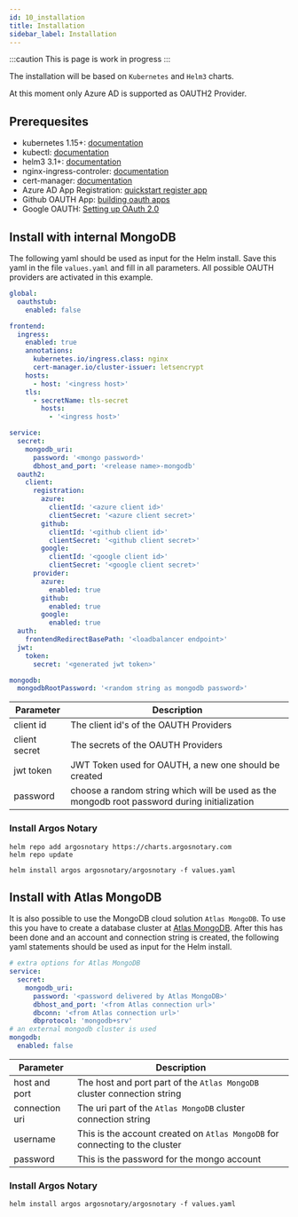 ```yaml
---
id: 10_installation
title: Installation
sidebar_label: Installation
---
```



:::caution
This is page is work in progress
:::

The installation will be based on `Kubernetes` and `Helm3` charts. 

At this moment only Azure AD is supported as OAUTH2 Provider.

## Prerequesites

* kubernetes 1.15+: [documentation](https://kubernetes.io/docs/home/)
* kubectl: [documentation](https://kubernetes.io/docs/tasks/tools/install-kubectl/)
* helm3 3.1+: [documentation](https://helm.sh/docs/intro/install/)
* nginx-ingress-controler: [documentation](https://github.com/kubernetes/ingress-nginx)
* cert-manager: [documentation](https://github.com/jetstack/cert-manager)
* Azure AD App Registration: [quickstart register app](https://docs.microsoft.com/en-us/azure/active-directory/develop/quickstart-register-app)
* Github OAUTH App: [building oauth apps](https://docs.github.com/en/developers/apps/building-oauth-apps)
* Google OAUTH: [Setting up OAuth 2.0](https://support.google.com/cloud/answer/6158849?hl=en)

## Install with internal MongoDB

The following yaml should be used as input for the Helm install. Save this yaml in the 
file `values.yaml` and fill in all parameters. All possible OAUTH providers are activated in this example.

```yaml
global:
  oauthstub:
    enabled: false

frontend: 
  ingress:
    enabled: true    
    annotations:
      kubernetes.io/ingress.class: nginx
      cert-manager.io/cluster-issuer: letsencrypt
    hosts:
      - host: '<ingress host>'
    tls:
      - secretName: tls-secret
        hosts:
          - '<ingress host>'

service:
  secret:
    mongodb_uri:
      password: '<mongo password>'
      dbhost_and_port: '<release name>-mongodb'
  oauth2:
    client:
      registration:
        azure:
          clientId: '<azure client id>'
          clientSecret: '<azure client secret>'
        github:
          clientId: '<github client id>'
          clientSecret: '<github client secret>'
        google:
          clientId: '<google client id>'
          clientSecret: '<google client secret>'
      provider:
        azure:
          enabled: true
        github:
          enabled: true
        google:
          enabled: true
  auth:
    frontendRedirectBasePath: '<loadbalancer endpoint>'
  jwt:
    token:
      secret: '<generated jwt token>'

mongodb:
  mongodbRootPassword: '<random string as mongodb password>'
```

| Parameter     | Description                                                                                  |
| ------------- | -------------------------------------------------------------------------------------------- |
| client id     | The client id's of the OAUTH Providers                                                            |
| client secret | The secrets of the OAUTH Providers                                    |
| jwt token     | JWT Token used for OAUTH, a new one should be created                                        |         
| password      | choose a random string which will be used as the mongodb root password during initialization |


### Install Argos Notary

```shell
helm repo add argosnotary https://charts.argosnotary.com
helm repo update

helm install argos argosnotary/argosnotary -f values.yaml
```

## Install with Atlas MongoDB

It is also possible to use the MongoDB cloud solution `Atlas MongoDB`. To use this you have to 
create a database cluster at [Atlas MongoDB](https://cloud.mongodb.com). After this has been
done and an account and connection string is created, the following yaml statements should be used as 
input for the Helm install.

```yaml
# extra options for Atlas MongoDB
service:
  secret:
    mongodb_uri:
      password: '<password delivered by Atlas MongoDB>'
      dbhost_and_port: '<from Atlas connection url>'
      dbconn: '<from Atlas connection url>'
      dbprotocol: 'mongodb+srv'
# an external mongodb cluster is used
mongodb:
  enabled: false
```
| Parameter      | Description                                                                  |
| -------------- | ---------------------------------------------------------------------------- |
| host and port  | The host and port part of the `Atlas MongoDB` cluster connection string      |  
| connection uri | The uri part of the  `Atlas MongoDB` cluster connection string               | 
| username       | This is the account created on `Atlas MongoDB` for connecting to the cluster |
| password       | This is the password for the mongo account                                   |

### Install Argos Notary
```shell
helm install argos argosnotary/argosnotary -f values.yaml
```

